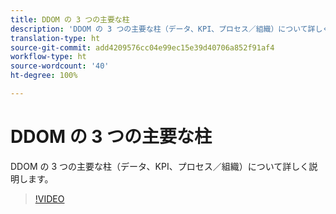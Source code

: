 ```yaml
---
title: DDOM の 3 つの主要な柱
description: 'DDOM の 3 つの主要な柱（データ、KPI、プロセス／組織）について詳しく説明します。 '
translation-type: ht
source-git-commit: add4209576cc04e99ec15e39d40706a852f91af4
workflow-type: ht
source-wordcount: '40'
ht-degree: 100%

---
```



# DDOM の 3 つの主要な柱

DDOM の 3 つの主要な柱（データ、KPI、プロセス／組織）について詳しく説明します。

>[!VIDEO](https://video.tv.adobe.com/v/41692)
